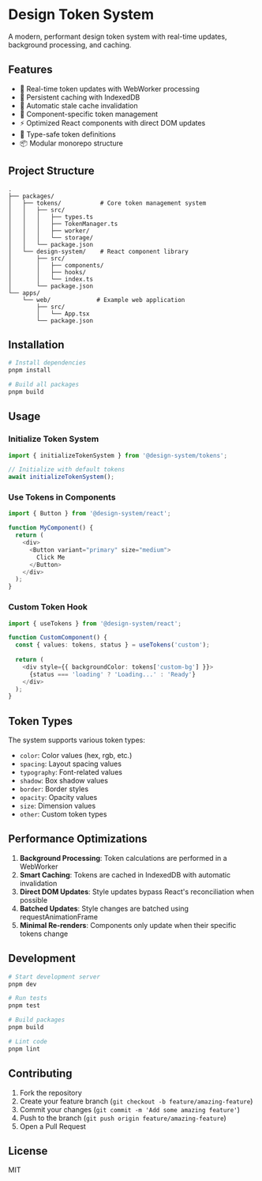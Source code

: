 # Design Token System

A modern, performant design token system with real-time updates, background processing, and caching.

## Features

- 🚀 Real-time token updates with WebWorker processing
- 💾 Persistent caching with IndexedDB
- 🔄 Automatic stale cache invalidation
- 🎨 Component-specific token management
- ⚡ Optimized React components with direct DOM updates
- 🎯 Type-safe token definitions
- 📦 Modular monorepo structure

## Project Structure

```
.
├── packages/
│   ├── tokens/           # Core token management system
│   │   ├── src/
│   │   │   ├── types.ts
│   │   │   ├── TokenManager.ts
│   │   │   ├── worker/
│   │   │   └── storage/
│   │   └── package.json
│   └── design-system/    # React component library
│       ├── src/
│       │   ├── components/
│       │   ├── hooks/
│       │   └── index.ts
│       └── package.json
└── apps/
    └── web/             # Example web application
        ├── src/
        │   └── App.tsx
        └── package.json
```

## Installation

```bash
# Install dependencies
pnpm install

# Build all packages
pnpm build
```

## Usage

### Initialize Token System

```typescript
import { initializeTokenSystem } from '@design-system/tokens';

// Initialize with default tokens
await initializeTokenSystem();
```

### Use Tokens in Components

```typescript
import { Button } from '@design-system/react';

function MyComponent() {
  return (
    <div>
      <Button variant="primary" size="medium">
        Click Me
      </Button>
    </div>
  );
}
```

### Custom Token Hook

```typescript
import { useTokens } from '@design-system/react';

function CustomComponent() {
  const { values: tokens, status } = useTokens('custom');
  
  return (
    <div style={{ backgroundColor: tokens['custom-bg'] }}>
      {status === 'loading' ? 'Loading...' : 'Ready'}
    </div>
  );
}
```

## Token Types

The system supports various token types:

- `color`: Color values (hex, rgb, etc.)
- `spacing`: Layout spacing values
- `typography`: Font-related values
- `shadow`: Box shadow values
- `border`: Border styles
- `opacity`: Opacity values
- `size`: Dimension values
- `other`: Custom token types

## Performance Optimizations

1. **Background Processing**: Token calculations are performed in a WebWorker
2. **Smart Caching**: Tokens are cached in IndexedDB with automatic invalidation
3. **Direct DOM Updates**: Style updates bypass React's reconciliation when possible
4. **Batched Updates**: Style changes are batched using requestAnimationFrame
5. **Minimal Re-renders**: Components only update when their specific tokens change

## Development

```bash
# Start development server
pnpm dev

# Run tests
pnpm test

# Build packages
pnpm build

# Lint code
pnpm lint
```

## Contributing

1. Fork the repository
2. Create your feature branch (`git checkout -b feature/amazing-feature`)
3. Commit your changes (`git commit -m 'Add some amazing feature'`)
4. Push to the branch (`git push origin feature/amazing-feature`)
5. Open a Pull Request

## License

MIT